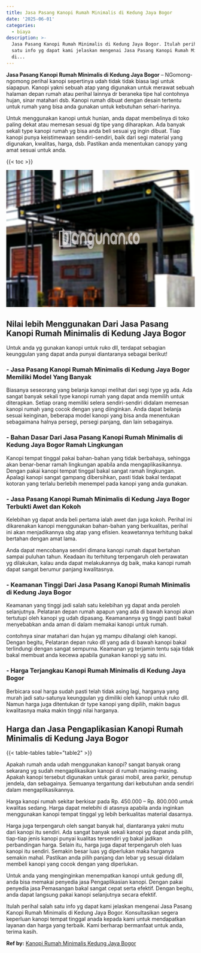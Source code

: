```yaml
---
title: Jasa Pasang Kanopi Rumah Minimalis di Kedung Jaya Bogor
date: '2025-06-01'
categories:
  - biaya
description: >-
  Jasa Pasang Kanopi Rumah Minimalis di Kedung Jaya Bogor. Itulah perihal salah
  satu info yg dapat kami jelaskan mengenai Jasa Pasang Kanopi Rumah Minimalis
  di...
---
```


**Jasa Pasang Kanopi Rumah Minimalis di Kedung Jaya Bogor** – NGomong-ngomong perihal kanopi sepertinya udah tidak tidak biasa lagi untuk siapapun. Kanopi yakni sebuah atap yang digunakan untuk merawat sebuah halaman depan rumah atau perihal lainnya dr beraneka tipe hal contohnya hujan, sinar matahari dsb. Kanopi rumah dibuat dengan desain tertentu untuk rumah yang bisa anda gunakan untuk kebutuhan sehari-harinya.

Untuk menggunakan kanopi untuk hunian, anda dapat membelinya di toko paling dekat atau memesan sesuai dg tipe yang diharapkan. Ada banyak sekali type kanopi rumah yg bisa anda beli sesuai yg ingin dibuat. Tiap kanopi punya keistimewaan sendiri-sendiri, baik dari segi material yang digunakan, kwalitas, harga, dsb. Pastikan anda menentukan canopy yang amat sesuai untuk anda.

{{< toc >}}

![Jasa Pasang Kanopi Rumah Minimalis di Kedung Jaya Bogor](/images/harga-kanopi-minimalis-53.png)

## Nilai lebih Menggunakan Dari Jasa Pasang Kanopi Rumah Minimalis di Kedung Jaya Bogor

Untuk anda yg gunakan kanopi untuk ruko dll, terdapat sebagian keunggulan yang dapat anda punyai diantaranya sebagai berikut!

### \- Jasa Pasang Kanopi Rumah Minimalis di Kedung Jaya Bogor Memiliki Model Yang Banyak

Biasanya seseorang yang belanja kanopi melihat dari segi type yg ada. Ada sangat banyak sekali type kanopi rumah yang dapat anda memilih untuk diterapkan. Setiap orang memiliki selera sendiri-sendiri didalam memesan kanopi rumah yang cocok dengan yang diinginkan. Anda dapat belanja sesuai keinginan, beberapa model kanopi yang bisa anda menentukan sebagaimana halnya persegi, persegi panjang, dan lain sebagainya.

### \- Bahan Dasar Dari Jasa Pasang Kanopi Rumah Minimalis di Kedung Jaya Bogor Ramah Lingkungan

Kanopi tempat tinggal pakai bahan-bahan yang tidak berbahaya, sehingga akan benar-benar ramah lingkungan apabila anda mengaplikasikannya. Dengan pakai kanopi tempat tinggal bakal sangat ramah lingkungan. Apalagi kanopi sangat gampang dibersihkan, pasti tidak bakal terdapat kotoran yang terlalu berlebih menempel pada kanopi yang anda gunakan.

### \- Jasa Pasang Kanopi Rumah Minimalis di Kedung Jaya Bogor Terbukti Awet dan Kokoh

Kelebihan yg dapat anda beli pertama ialah awet dan juga kokoh. Perihal ini dikarenakan kanopi menggunakan bahan-bahan yang berkualitas, perihal ini akan menjadikannya sbg atap yang efisien. keawetannya terhitung bakal bertahan dengan amat lama.

Anda dapat mencobanya sendiri dimana kanopi rumah dapat bertahan sampai puluhan tahun. Keadaan itu terhitung terpengaruh oleh perawatan yg dilakukan, kalau anda dapat melakukannya dg baik, maka kanopi rumah dapat sangat berumur panjang kwalitasnya.

### \- Keamanan Tinggi Dari Jasa Pasang Kanopi Rumah Minimalis di Kedung Jaya Bogor

Keamanan yang tinggi jadi salah satu kelebihan yg dapat anda peroleh selanjutnya. Pelataran depan rumah apapun yang ada di bawah kanopi akan tertutupi oleh kanopi yg udah dipasang. Keamanannya yg tinggi pasti bakal menyebabkan anda aman di dalam memakai kanopi untuk rumah.

contohnya sinar matahari dan hujan yg mampu dihalangi oleh kanopi. Dengan begitu, Pelataran depan ruko dll yang ada di bawah kanopi bakal terlindungi dengan sangat sempurna. Keamanan yg terjamin tentu saja tidak bakal membuat anda kecewa apabila gunakan kanopi yg satu ini.

### \- Harga Terjangkau Kanopi Rumah Minimalis di Kedung Jaya Bogor

Berbicara soal harga sudah pasti telah tidak asing lagi, harganya yang murah jadi satu-satunya keunggulan yg dimiliki oleh kanopi untuk ruko dll. Namun harga juga ditentukan dr type kanopi yang dipilih, makin bagus kwalitasnya maka makin tinggi nilai harganya.

## Harga dan Jasa Pengaplikasian Kanopi Rumah Minimalis di Kedung Jaya Bogor

{{< table-tables table="table2" >}}

Apakah rumah anda udah menggunakan kanopi? sangat banyak orang sekarang yg sudah mengaplikasikan kanopi di rumah masing-masing. Apakah kanopi tersebut digunakan untuk garasi mobil, area parkir, penutup jendela, dan sebagainya. Semuanya tergantung dari kebutuhan anda sendiri dalam mengaplikasikannya.

Harga kanopi rumah sekitar berkisar pada Rp. 450.000 – Rp. 800.000 untuk kwalitas sedang. Harga dapat melebihi di atasnya apabila anda inginkan menggunakan kanopi tempat tinggal yg lebih berkualitas material dasarnya.

Harga juga terpengaruh oleh sangat banyak hal, diantaranya yakni mutu dari kanopi itu sendiri. Ada sangat banyak sekali kanopi yg dapat anda pilih, tiap-tiap jenis kanopi punyai kualitas tersendiri yg bakal jadikan perbandingan harga. Selain itu, harga juga dapat terpengaruh oleh luas kanopi itu sendiri. Semakin besar luas yg diperlukan maka harganya semakin mahal. Pastikan anda pilih panjang dan lebar yg sesuai didalam membeli kanopi yang cocok dengan yang diperlukan.

Untuk anda yang menginginkan menempatkan kanopi untuk gedung dll, anda bisa memakai penyedia jasa Pengaplikasian kanopi. Dengan pakai penyedia jasa Pemasangan bakal sangat cepat serta efektif. Dengan begitu, anda dapat langsung pakai kanopi selanjutnya secara efektif.

Itulah perihal salah satu info yg dapat kami jelaskan mengenai Jasa Pasang Kanopi Rumah Minimalis di Kedung Jaya Bogor. Konsultasikan segera keperluan kanopi tempat tinggal anada kepada kami untuk mendapatkan layanan dan harga yang terbaik. Kami berharap bermanfaat untuk anda, terima kasih.

**Ref by:**  [Kanopi Rumah Minimalis Kedung Jaya Bogor](https://id.wikipedia.org/wiki/Kanopi)
